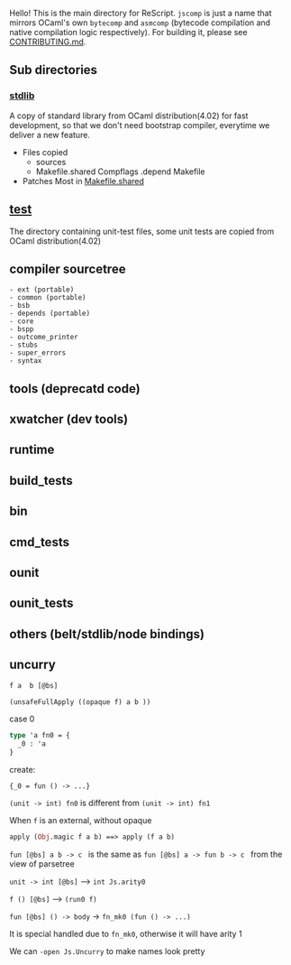 Hello! This is the main directory for ReScript. `jscomp` is just a name that mirrors OCaml's own `bytecomp` and `asmcomp` (bytecode compilation and native compilation logic respectively). For building it, please see [CONTRIBUTING.md](../CONTRIBUTING.md).

## Sub directories

### [stdlib](./stdlib)

A copy of standard library from OCaml distribution(4.02) for fast development,
so that we don't need bootstrap compiler, everytime we deliver a new feature.

- Files copied
  - sources
  - Makefile.shared Compflags .depend Makefile
- Patches
  Most in [Makefile.shared](./stdlib/Makefile.shared)


## [test](./test)

The directory containing unit-test files, some unit tests are copied from OCaml distribution(4.02)

## compiler sourcetree

    - ext (portable)
    - common (portable)
    - bsb 
    - depends (portable)
    - core 
    - bspp
    - outcome_printer
    - stubs  
    - super_errors  
    - syntax 
## tools (deprecatd code)    
## xwatcher (dev tools)
## runtime    
## build_tests    
## bin
## cmd_tests
## ounit
## ounit_tests
## others (belt/stdlib/node bindings)

## uncurry 

```ocaml
f a  b [@bs]
```

```ocaml
(unsafeFullApply ((opaque f) a b ))
```
case 0

```ocaml
type 'a fn0 = {
  _0 : 'a
} 
```
create:
```
{_0 = fun () -> ...}
```
`(unit -> int) fn0` is different from `(unit -> int) fn1`

When `f` is an external, without opaque
```ocaml
apply (Obj.magic f a b) ==> apply (f a b)
```

`fun [@bs] a b -> c ` is the same as `fun [@bs] a -> fun b -> c `
from the view of parsetree



`unit -> int [@bs]` --> `int Js.arity0`

`f () [@bs]` --> `(run0 f)`

`fun [@bs] () -> body` -> `fn_mk0 (fun () -> ...)`

It is special handled due to `fn_mk0`, otherwise it will have arity 1

We can `-open Js.Uncurry` to make names look pretty
